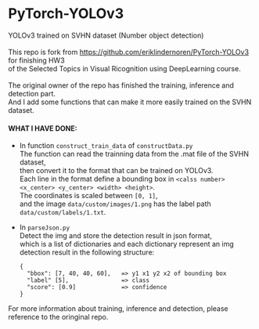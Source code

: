# PyTorch-YOLOv3
YOLOv3 trained on SVHN dataset (Number object detection)   
<br />
This repo is fork from https://github.com/eriklindernoren/PyTorch-YOLOv3 for finishing HW3     
of the Selected Topics in Visual Ricognition using DeepLearning course.  
<br />
The original owner of the repo has finished the training, inference and detection part.  
And I add some functions that can make it more easily trained on the SVHN dataset.
<br />
#### WHAT I HAVE DONE:


* In function `construct_train_data` of `constructData.py`   
The function can read the trainning data from the .mat file of the SVHN dataset,  
then convert it to the format that can be trained on YOLOv3.  
Each line in the format define a bounding box in `<calss number> <x_center> <y_center> <width> <height>`.  
The coordinates is scaled between `[0, 1]`,   
and the image `data/custom/images/1.png` has the label path `data/custom/labels/1.txt`.  

* In `parseJson.py`  
Detect the img and store the detection result in json format,  
which is a list of dictionaries and each dictionary represent an img detection result in the following structure:  
   ```
   {
     "bbox": [7, 40, 40, 60],   => y1 x1 y2 x2 of bounding box
     "label" [5],               => class
     "score": [0.9]             => confidence
   }
   ```

For more information about training, inference and detection, please reference to the oringinal repo.
